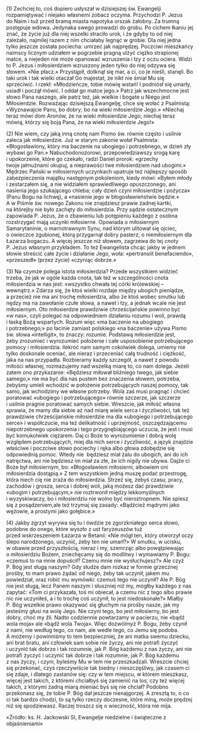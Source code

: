 
\(1\) Zechciej to, coś dopiero usłyszał w dzisiejszej św. Ewangelji
rozpamiętywać i niejako własnemi zobacz oczyma. Przychodzi P. Jezus
do Naim i tuż przed bramą miasta napotyka orszak żałobny. Za trumną
postępuje wdowa. Jedynaka swego prowadzi do grobu. Po cichem łkaniu jej
znać, że życie już dla niej wszelki straciło urok, i że gdyby to od niej
zależało, najmilej razem z nim chciałaby legnąć w grobie. Dla niej jedna
tylko jeszcze została pociecha: umrzeć jak najprędzej. Poczciwi
mieszkańcy naimscy licznym udziałem w pogrzebie pragną ulżyć ciężko
strapionej matce, a niejeden nie może opanować wzruszenia i łzy z oczu
ociera. Widzi to P. Jezus i miłosierdziem wzruszony jeden tylko do niej
odzywa się słowem. «Nie płacz.» Przystąpił, dotknął się mar, a ci, co je
nieśli, stanęli. Bo taki urok i tak wielki otaczał Go majestat, że nikt
nie śmiał Mu się sprzeciwić. I rzekł: «Młodzieńcze, tobie mówię wstań!
I podniósł się umarły, usiadł i począł mówić. I oddał go matce jego.»
Patrz jak wszechmocne jest słowo Pana naszego, ale patrz też, jak
wielkie i bogate u Niego jest Miłosierdzie. Rozważając dzisiejszą
Ewangelję, chce się wołać z Psalmistą: «Wyznawajcie Panu, bo dobry; bo
na wieki miłosierdzie Jego.» «Niechaj teraz mówi dom Aronów, że na wieki
miłosierdzie Jego; niechaj teraz mówią, którzy się boją Pana, że na
wieki miłosierdzie Jego!»

\(2\) Nie wiem, czy jaką inną cnotę nam Pismo św. równie często
i usilnie zaleca jak miłosierdzie. Już w starym zakonie wołał Psalmista:
«Błogosławiony, który ma baczenie na ubogiego i potrzebnego, w dzień zły
wybawi go Pan.» Nabuchodonozorowi, przepowiedziawszy srogą karę
i upokorzenie, które go czekało, radzi Daniel prorok: «grzechy
twoje jałmużnami okupuj, a nieprawości twe miłosierdziem nad ubogimi.»
Mędrzec Pański w miłosiernych uczynkach upatruje też najlepszy sposób
zabezpieczenia majątku następnym pokoleniom, kiedy mówi: «Byłem młody
i zestarzałem się, a nie widziałem sprawiedliwego opuszczonego, ani
nasienia jego szukającego chleba; cały dzień czyni miłosierdzie
i pożycza» (Panu Bogu na lichwę), a «nasienie jego w błogosławieństwie
będzie.» A w Piśmie św. nowego Zakonu nie znajdziesz prawie żadnej
kartki, na którejby nie było zachęty do miłosierdzia. Przy sądzie
ostatecznym zapowiada P. Jezus, że o zbawieniu lub potępieniu każdego
z osobna rozstrzygać mają uczynki miłosierne. Opowiada o miłosiernym
Samarytaninie, o marnotrawnym Synu, nad którym ulitował się ojciec,
o owieczce zgubionej, którą przygarnął dobry pasterz, o niemiłosiernym
dla Łazarza bogaczu. A więcej jeszcze niż słowem, zagrzewa do tej cnoty
P. Jezus własnym przykładem. To też Ewangelista chcąc jakby w jednem
słowie streścić całe życie i działanie Jego, woła: «pertransiit
benefaciendo», «przeszedł» (przez życie) «czyniąc dobrze.»

\(3\) Na czymże polega istota miłosierdzia? Przede wszystkiem widzieć
trzeba, że jak w ogóle każda cnota, tak też w szczególności cnota
miłosierdzia w nas jest: «wszystko chwała tej córki królewskiej –
wewnątrz.» Zdarza się, że ktoś wielki rozdaje między ubogich pieniądze,
a przecież nie ma ani trochę miłosierdzia, albo że ktoś wobec smutku lub
nędzy ma na zawołanie czułe słowa, a nawet i łzy, a jednak wcale nie
jest miłosiernym. Oto miłosierdzie prawdziwie chrześcijańskie powinno
być «w nas», czyli polegać na odpowiedniem działaniu rozumu i woli,
prawdą i łaską Bożą wspartych. Rozum więc «ma baczenie na ubogiego
i potrzebnego;» po łacinie zamiast polskiego «na baczenie» używa Pismo
św. słowa «intelligit», to znaczy: rozumie. Podstawą miłosierdzie
jest, żeby zrozumieć i wyrozumieć położenie i całe usposobienie
potrzebującego pomocy i miłosierdzia. Ilekroć nam samym cokolwiek
dolega, umiemy nie tylko doskonale oceniać, ale nieraz i przeceniać całą
trudność i ciężkość, jaka na nas przypadła. Rozbieramy każdy szczegół,
a nawet z powodu miłości własnej, rozmazujemy nad wszelką miarę to, co
nam dolega. Jeżeli zatem ono przykazanie: «Będziesz miłował bliźniego
twego, jak siebie samego,» nie ma być dla nas pustem bez znaczenia
słowem, potrzeba, żebyśmy umieli wchodzić w położenie potrzebujących
naszej pomocy, tak samo, jak wchodzimy we własne potrzeby. Wola zaś musi
pragnąć i chcieć poratować «ubogiego i potrzebującego» równie szczerze,
jak szczerze i usilnie pragnie poratować samych siebie. Wreszcie, jak
miłość własna sprawia, że mamy dla siebie aż nad miarę wiele serca
i życzliwości, tak też prawdziwie chrześcijańskie miłosierdzie ma dla
«ubogiego i potrzebującego serce» i współczucie, ma też delikatność
i uprzejmość, oszczędzającemu niepotrzebnego upokorzenia i tego
przygnębiającego uczucia, że jest i musi być komukolwiek ciężarem. Daj
ci Boże to wyrozumienie i dobrą wolę względem potrzebujących, miej dla
nich serce i życzliwość, a język znajdzie właściwe i poczciwe słowo
pociechy i ręka albo głowa zdobędzie się odpowiednią pomoc. Wtedy nie 
będziesz miał żalu do ubogich, ani do ich natręctwa, ani nie będziesz im
miał za złe, że ich nigdy nie ubywa. Dajże ci Boże był miłosiernym, bo:
«Błogosławieni miłosierni, albowiem oni miłosierdzia dostąpią.» Z tem
wszystkiem jedną muszę podać przestrogę, która niech cię nie zraża
do miłosierdzia. Strzeż się, żebyś czasu, pracy, zachodów i grosza,
serca i dobrej woli, jaką możesz dać prawdziwie «ubogim
i potrzebującym,» nie roztrwonił między lekkomyślnych i wyzyskiwaczy, bo
i miłosierdziu nie wolno być nieroztropnem. Nie spiesz się
z posądzeniem,ale też trzymaj się zasady: «Bądźcież mądrymi jako
wężowie, a prostymi jako gołębice.»

\(4\) Jakby zgrzyt wyrywa się tu i ówdzie ze zgorzkniałego serca słowo,
podobne do onego, które wyszło z ust faryzeuszów tuż przed wskrzeszeniem
Łazarza w Betanii: «Nie mógł ten, który otworzył oczy ślepo narodzonego,
uczynić, żeby ten nie umarł?» W smutku, w ucisku, w obawie
przed przyszłością, nieraz i my, szemrząc albo powątpiewając
o miłosierdziu Bożem, zniechęcamy się do modlitwy i wymawiamy P. Bogu:
«czemuś to na mnie dopuścił? Czemu mnie nie wysłuchujesz?» Ale czyż
P. Bóg jest sługą naszym? Gdy słudze dam rozkaz w formie grzecznej
prośby, to mam prawo żądać od niego, żeby tak uczynił, jakem mu
powiedział, oraz robić mu wymówki: czemuś tego nie uczynił? Ale P. Bóg
nie jest sługą, lecz Panem naszym i słuszniej niż my, mógłby każdego
z nas zapytać: «Tom ci przykazała, toś mi obiecał, a czemu nic z tego
albo prawie nic nie uczyniłeś, a i to trochę coś uczynił, to jest
niedoskonałe?» Miałby P. Bóg wszelkie prawo okazywać się głuchym
na prośby nasze, jak my jesteśmy głusi na wolę Jego. Nie czyni tego, bo
jest miłosierny, bo jest dobry, choć my źli. Nadto codziennie powtarzamy
w pacierzu, nie «bądź wola moja» ale «bądź wola Twoja». Więc
dozwólmyż P. Bogu, żeby czynił z nami, nie według tego, co nam,
ale wedle tego, co Jemu się podoba. A możemy i powinniśmy to tem
bezpieczniej, że ani matka swemu dziecku, ani brat bratu, ani człowiek
sam sobie nie życzy, ani nie potrafi życzyć i uczynić tak dobrze i tak
rozumnie, jak P. Bóg każdemu z nas życzy, ani nie potrafi życzyć
i uczynić tak dobrze i tak rozumnie, jak P. Bóg każdemu z nas życzy,
i czyni, byleśmy Mu w tem nie przeszkadzali. Wreszcie chciej się
przekonać, czyś rzeczywiście tak biedny i nieszczęśliwy, jak czasem ci
się zdaje, i dlatego zastanów się: czy w tem miejscu, w którem
mieszkasz, więcej jest takich, z któremi chciałbyś się zamienić na los,
czy też więcej takich, z którymi żadną miarą mieniać byś się nie chciał?
Podobno przekonasz się, że tobie P. Bóg dał jeszcze nienajgorzej.
A zresztą to, o co ci tak bardzo chodzi, to są tylko rzeczy doczesne,
które miną, może prędzej niż się spodziewasz. Raczej troszcz się
o wieczność, która nie mija.

«Źródło: ks. H. Jackowski SI, Ewangelje niedzielne i świąteczne z objaśnieniami»

